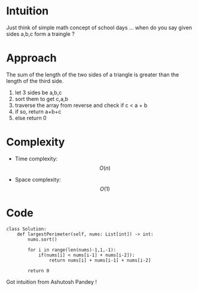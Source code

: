 # Intuition
Just think of simple math concept of school days ...
when do you say given sides a,b,c form a traingle ?


# Approach
<!-- Describe your approach to solving the problem. -->
The sum of the length of the two sides of a triangle is greater than the length of the third side. 
1. let 3 sides be a,b,c
2. sort them to get c,a,b
3. traverse the array from reverse and check if c < a + b
4. if so, return a+b+c
5. else return 0
# Complexity
- Time complexity:
$$O(n)$$

- Space complexity:
$$O(1)$$

# Code
```python3 []
class Solution:
    def largestPerimeter(self, nums: List[int]) -> int:
        nums.sort()

        for i in range(len(nums)-1,1,-1):
            if(nums[i] < nums[i-1] + nums[i-2]):
                return nums[i] + nums[i-1] + nums[i-2]

        return 0
```
Got intuition from Ashutosh Pandey ! 
